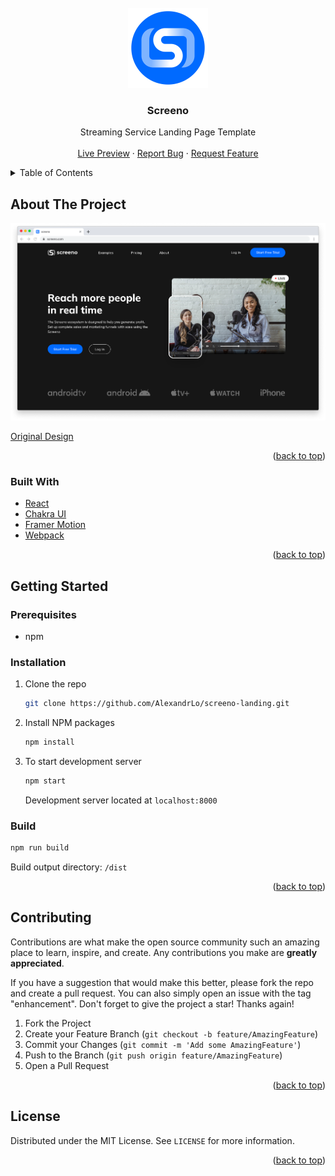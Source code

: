 <div id="top"></div>

<!-- PROJECT LOGO -->
<br />
<div align="center">
  <a href="https://alexandrlo.github.io/screeno-landing/">
    <img src="images/logo.png" alt="Logo" width="128" height="128" >
  </a>

<h3 align="center">Screeno</h3>

  <p align="center">
    Streaming Service Landing Page Template
    <br />
    <br />
    <a href="https://alexandrlo.github.io/screeno-landing/">Live Preview</a>
    ·
    <a href="https://github.com/AlexandrLo/screeno-landing/issues">Report Bug</a>
    ·
    <a href="https://github.com/AlexandrLo/screeno-landing/issues">Request Feature</a>
  </p>
</div>

<!-- TABLE OF CONTENTS -->
<details>
  <summary>Table of Contents</summary>
  <ol>
    <li>
      <a href="#about-the-project">About The Project</a>
      <ul>
        <li><a href="#built-with">Built With</a></li>
      </ul>
    </li>
    <li>
      <a href="#getting-started">Getting Started</a>
      <ul>
        <li><a href="#prerequisites">Prerequisites</a></li>
        <li><a href="#installation">Installation</a></li>
        <li><a href="#build">Build</a></li>
      </ul>
    </li>
    <li><a href="#contributing">Contributing</a></li>
    <li><a href="#license">License</a></li>
  </ol>
</details>

<!-- ABOUT THE PROJECT -->

## About The Project

<div align="center">
  <a href="https://alexandrlo.github.io/screeno-landing/">
    <img src="images/screenshot.png" alt="Screenshot" width="1024">
  </a>
</div>

[Original Design](https://www.figma.com/community/file/1083846628871703375)

<p align="right">(<a href="#top">back to top</a>)</p>

### Built With

- [React](https://reactjs.org/)
- [Chakra UI](https://chakra-ui.com/)
- [Framer Motion](https://www.framer.com/docs/)
- [Webpack](https://webpack.js.org/)

<p align="right">(<a href="#top">back to top</a>)</p>

<!-- GETTING STARTED -->

## Getting Started

### Prerequisites

- npm

### Installation

1. Clone the repo

   ```sh
   git clone https://github.com/AlexandrLo/screeno-landing.git
   ```

2. Install NPM packages

   ```sh
   npm install
   ```

3. To start development server

   ```sh
   npm start
   ```

   Development server located at `localhost:8000`

### Build

```sh
npm run build
```

Build output directory: `/dist`

<p align="right">(<a href="#top">back to top</a>)</p>

<!-- CONTRIBUTING -->

## Contributing

Contributions are what make the open source community such an amazing place to learn, inspire, and create. Any contributions you make are **greatly appreciated**.

If you have a suggestion that would make this better, please fork the repo and create a pull request. You can also simply open an issue with the tag "enhancement".
Don't forget to give the project a star! Thanks again!

1. Fork the Project
2. Create your Feature Branch (`git checkout -b feature/AmazingFeature`)
3. Commit your Changes (`git commit -m 'Add some AmazingFeature'`)
4. Push to the Branch (`git push origin feature/AmazingFeature`)
5. Open a Pull Request

<p align="right">(<a href="#top">back to top</a>)</p>

<!-- LICENSE -->

## License

Distributed under the MIT License. See `LICENSE` for more information.

<p align="right">(<a href="#top">back to top</a>)</p>
